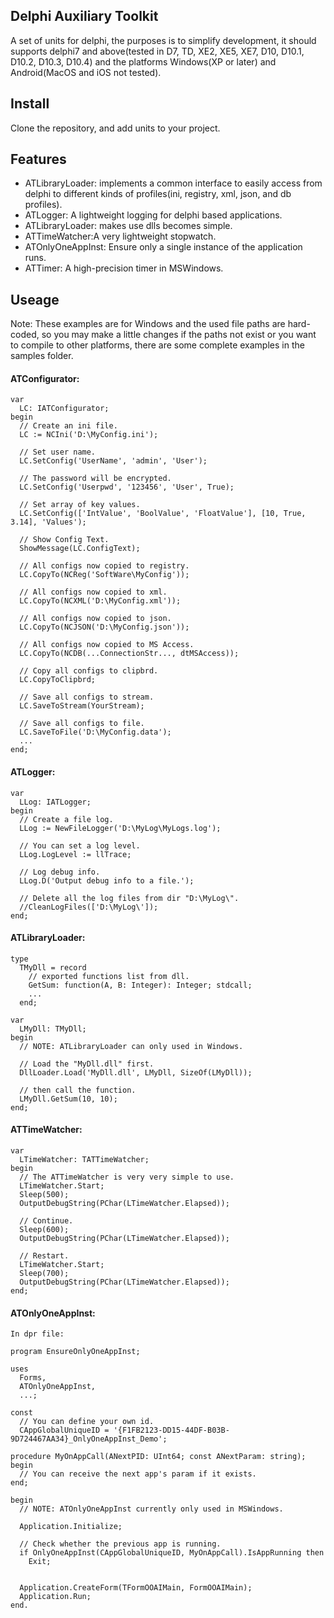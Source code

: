 ## Delphi Auxiliary Toolkit
 A set of units for delphi, the purposes is to simplify development, it should supports delphi7 and above(tested in D7, TD, XE2, XE5, XE7, D10, D10.1, D10.2, D10.3, D10.4) and the platforms Windows(XP or later) and Android(MacOS and iOS not tested).
## Install
 Clone the repository, and add units to your project. 
## Features  
- ATLibraryLoader: implements a common interface to easily access from delphi to different kinds of profiles(ini, registry, xml, json, and db profiles).
- ATLogger: A lightweight logging for delphi based applications.
- ATLibraryLoader: makes use dlls becomes simple.
- ATTimeWatcher:A very lightweight stopwatch.
- ATOnlyOneAppInst: Ensure only a single instance of the application runs.
- ATTimer: A high-precision timer in MSWindows.
## Useage
Note: These examples are for Windows and the used file paths are hard-coded, so you may make a little changes if the paths not exist or you want to compile to other platforms,  there are some complete examples in the samples folder.
#### ATConfigurator:
    var
      LC: IATConfigurator;
    begin
      // Create an ini file.
      LC := NCIni('D:\MyConfig.ini');
      
      // Set user name.
      LC.SetConfig('UserName', 'admin', 'User');

      // The password will be encrypted.
      LC.SetConfig('Userpwd', '123456', 'User', True);
    
      // Set array of key values.   
      LC.SetConfig(['IntValue', 'BoolValue', 'FloatValue'], [10, True, 3.14], 'Values');
    
      // Show Config Text.
      ShowMessage(LC.ConfigText);
      
      // All configs now copied to registry.
      LC.CopyTo(NCReg('SoftWare\MyConfig'));
    
      // All configs now copied to xml.
      LC.CopyTo(NCXML('D:\MyConfig.xml'));
    
      // All configs now copied to json.
      LC.CopyTo(NCJSON('D:\MyConfig.json'));
    
      // All configs now copied to MS Access.
      LC.CopyTo(NCDB(...ConnectionStr..., dtMSAccess));
    
      // Copy all configs to clipbrd.
      LC.CopyToClipbrd;
    
      // Save all configs to stream.
      LC.SaveToStream(YourStream);
    
      // Save all configs to file.
      LC.SaveToFile('D:\MyConfig.data');  
      ...  
    end;
 
#### ATLogger:
    var
      LLog: IATLogger;
    begin
      // Create a file log.
      LLog := NewFileLogger('D:\MyLog\MyLogs.log');
     
      // You can set a log level. 
      LLog.LogLevel := llTrace;

      // Log debug info. 
      LLog.D('Output debug info to a file.');
    
      // Delete all the log files from dir "D:\MyLog\".
      //CleanLogFiles(['D:\MyLog\']);
    end;

#### ATLibraryLoader:
    type
      TMyDll = record
        // exported functions list from dll.
        GetSum: function(A, B: Integer): Integer; stdcall;
        ...
      end;

    var
      LMyDll: TMyDll; 
    begin
      // NOTE: ATLibraryLoader can only used in Windows.

      // Load the "MyDll.dll" first.  
      DllLoader.Load('MyDll.dll', LMyDll, SizeOf(LMyDll));
     
      // then call the function.
      LMyDll.GetSum(10, 10);
    end;

#### ATTimeWatcher:
    var
      LTimeWatcher: TATTimeWatcher;
    begin
      // The ATTimeWatcher is very very simple to use.
      LTimeWatcher.Start;
      Sleep(500);
      OutputDebugString(PChar(LTimeWatcher.Elapsed));
    
      // Continue.
      Sleep(600);
      OutputDebugString(PChar(LTimeWatcher.Elapsed));
    
      // Restart.
      LTimeWatcher.Start;
      Sleep(700);
      OutputDebugString(PChar(LTimeWatcher.Elapsed));
    end;
    
#### ATOnlyOneAppInst:
    In dpr file:
    
    program EnsureOnlyOneAppInst;
    
    uses
      Forms,
	  ATOnlyOneAppInst,
      ...;
      
    const
      // You can define your own id.
      CAppGlobalUniqueID = '{F1FB2123-DD15-44DF-B03B-9D724467AA34}_OnlyOneAppInst_Demo';
      
    procedure MyOnAppCall(ANextPID: UInt64; const ANextParam: string);
    begin
      // You can receive the next app's param if it exists.
    end;  
    
    begin        
      // NOTE: ATOnlyOneAppInst currently only used in MSWindows.
      
	  Application.Initialize;
	  
      // Check whether the previous app is running.
      if OnlyOneAppInst(CAppGlobalUniqueID, MyOnAppCall).IsAppRunning then    
        Exit;
        
      
      Application.CreateForm(TFormOOAIMain, FormOOAIMain);
      Application.Run;
    end.   
